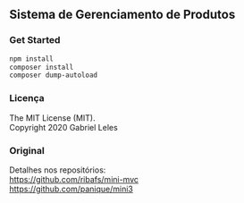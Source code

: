 ## Sistema de Gerenciamento de Produtos

### Get Started

```bash
npm install
composer install
composer dump-autoload
```

### Licença

The MIT License (MIT).<br/>
Copyright 2020 Gabriel Leles

### Original

Detalhes nos repositórios:<br/>
https://github.com/ribafs/mini-mvc <br/>
https://github.com/panique/mini3
